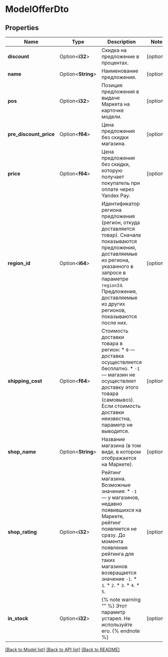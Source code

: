 # ModelOfferDto

## Properties

Name | Type | Description | Notes
------------ | ------------- | ------------- | -------------
**discount** | Option<**i32**> | Скидка на предложение в процентах. | [optional]
**name** | Option<**String**> | Наименование предложения. | [optional]
**pos** | Option<**i32**> | Позиция предложения в выдаче Маркета на карточке модели. | [optional]
**pre_discount_price** | Option<**f64**> | Цена предложения без скидки магазина. | [optional]
**price** | Option<**f64**> | Цена предложения без скидки, которую получает покупатель при оплате через Yandex Pay. | [optional]
**region_id** | Option<**i64**> | Идентификатор региона предложения (регион, откуда доставляется товар).  Сначала показываются предложения, доставляемые из региона, указанного в запросе в параметре `regionId`. Предложения, доставляемые из других регионов, показываются после них.  | [optional]
**shipping_cost** | Option<**f64**> | Стоимость доставки товара в регион:  * `0` — доставка осуществляется бесплатно. * `-1` — магазин не осуществляет доставку этого товара (самовывоз).  Если стоимость доставки неизвестна, параметр не выводится.  | [optional]
**shop_name** | Option<**String**> | Название магазина (в том виде, в котором отображается на Маркете). | [optional]
**shop_rating** | Option<**i32**> | Рейтинг магазина.  Возможные значения: * `-1` — у магазинов, недавно появившихся на Маркете, рейтинг появляется не сразу. До момента появления рейтинга для таких магазинов возвращается значение `-1`. * `1`. * `2`. * `3`. * `4`. * `5`.  | [optional]
**in_stock** | Option<**i32**> | {% note warning \"\" %}  Этот параметр устарел. Не используйте его.  {% endnote %}  | [optional]

[[Back to Model list]](../README.md#documentation-for-models) [[Back to API list]](../README.md#documentation-for-api-endpoints) [[Back to README]](../README.md)


